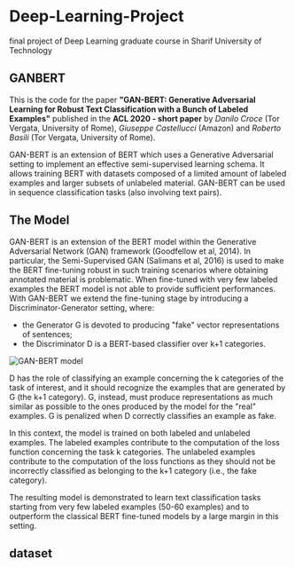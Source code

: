# Deep-Learning-Project
final project of Deep Learning graduate course in Sharif University of Technology


## GANBERT

This is the code for the paper **"GAN-BERT: Generative Adversarial Learning for Robust Text Classification with a Bunch of Labeled Examples"** published in the **ACL 2020 - short paper** by *Danilo Croce* (Tor Vergata, University of Rome), *Giuseppe Castellucci* (Amazon) and *Roberto Basili* (Tor Vergata, University of Rome).

GAN-BERT is an extension of BERT which uses a Generative Adversarial setting to implement an effective semi-supervised learning schema. It allows training BERT with datasets composed of a limited amount of labeled examples and larger subsets of unlabeled material. 
GAN-BERT can be used in sequence classification tasks (also involving text pairs). 


## The Model

GAN-BERT is an extension of the BERT model within the Generative Adversarial Network (GAN) framework (Goodfellow et al, 2014). In particular, the Semi-Supervised GAN (Salimans et al, 2016) is used to make the BERT fine-tuning robust in such training scenarios where obtaining annotated material is problematic. When fine-tuned with very few labeled examples the BERT model is not able to provide sufficient performances. With GAN-BERT we extend the fine-tuning stage by introducing a Discriminator-Generator setting, where:

- the Generator G is devoted to producing "fake" vector representations of sentences;
- the Discriminator D is a BERT-based classifier over k+1 categories.

![GAN-BERT model](https://github.com/crux82/ganbert/raw/master/ganbert.jpg)

D has the role of classifying an example concerning the k categories of the task of interest, and it should recognize the examples that are generated by G (the k+1 category). 
G, instead, must produce representations as much similar as possible to the ones produced by the model for the "real" examples. G is penalized when D correctly classifies an example as fake.

In this context, the model is trained on both labeled and unlabeled examples. The labeled examples contribute to the computation of the loss function concerning the task k categories. The unlabeled examples contribute to the computation of the loss functions as they should not be incorrectly classified as belonging to the k+1 category (i.e., the fake category).

The resulting model is demonstrated to learn text classification tasks starting from very few labeled examples (50-60 examples) and to outperform the classical BERT fine-tuned models by a large margin in this setting.

## dataset


